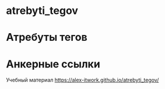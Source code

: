 # atrebyti_tegov
# Атребуты тегов
# Анкерные ссылки
Учебный материал https://alex-itwork.github.io/atrebyti_tegov/
